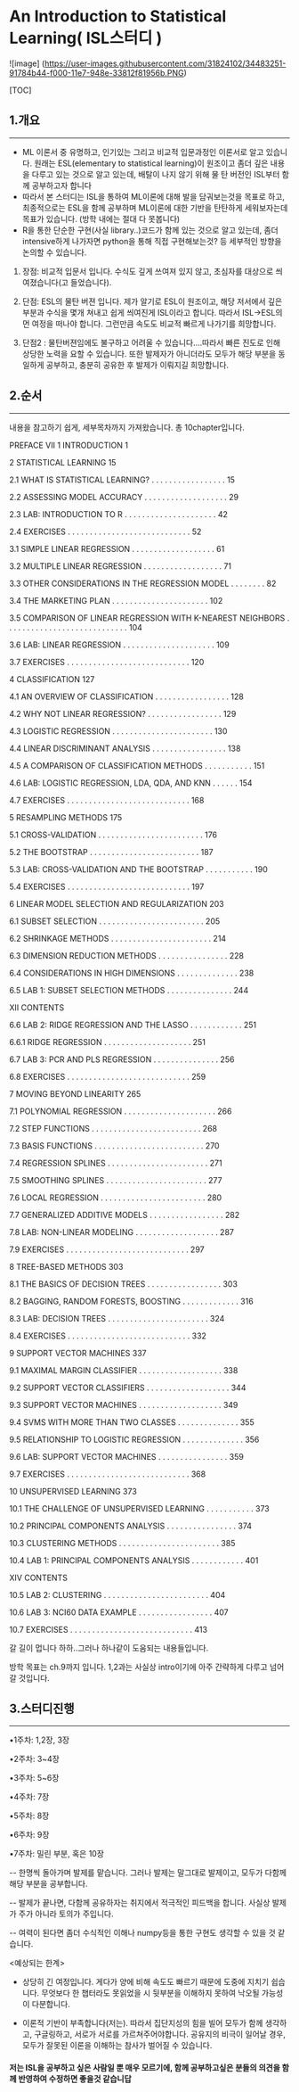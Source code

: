 ﻿An Introduction to Statistical Learning( ISL스터디 )
===================

![image] (https://user-images.githubusercontent.com/31824102/34483251-91784b44-f000-11e7-948e-33812f81956b.PNG)

[TOC]

## 1.개요
---
 - ML 이론서 중 유명하고, 인기있는 그리고 비교적 입문과정인 이론서로 알고 있습니다. 원래는 ESL(elementary to statistical learning)이 원조이고 좀더 깊은 내용을 다루고 있는 것으로 알고 있는데, 배탈이 나지 않기 위해 물 탄 버전인 ISL부터 함께 공부하고자 합니다
 - 따라서 본 스터디는 ISL을 통하여 ML이론에 대해 발을 담궈보는것을 목표로 하고, 최종적으로는 ESL을 함께 공부하며 ML이론에 대한 기반을 탄탄하게 세워보자는데 목표가 있습니다. (방학 내에는 절대 다 못봅니다)
 - R을 통한 단순한 구현(사실 library..)코드가 함께 있는 것으로 알고 있는데, 좀더 intensive하게 나가자면 python을 통해 직접 구현해보는것? 등 세부적인 방향을 논의할 수 있습니다.
 
 1. 장점: 비교적 입문서 입니다. 수식도 깊게 쓰여져 있지 않고, 초심자를 대상으로 씌여졌습니다(고 들었습니다).
 
 2. 단점: ESL의 물탄 버젼 입니다. 제가 알기로 ESL이 원조이고, 해당 저서에서 깊은 부분과 수식을 몇개 쳐내고 쉽게 씌여진게 ISL이라고 합니다. 따라서 ISL->ESL의 먼 여정을 떠나야 합니다. 그런만큼 속도도 비교적 빠르게 나가기를 희망합니다.
 
 3. 단점2 : 물탄버젼임에도 불구하고 어려울 수 있습니다....따라서 빠른 진도로 인해 상당한 노력을 요할 수 있습니다. 또한 발제자가 아니더라도 모두가 해당 부분을 동일하게 공부하고, 충분히 공유한 후 발제가 이뤄지길 희망합니다.


## 2.순서
---
내용을 참고하기 쉽게, 세부목차까지 가져왔습니다. 총 10chapter입니다.

PREFACE VII
1 INTRODUCTION 1

2 STATISTICAL LEARNING 15

2.1 WHAT IS STATISTICAL LEARNING? . . . . . . . . . . . . . . . . . 15

2.2 ASSESSING MODEL ACCURACY . . . . . . . . . . . . . . . . . . . 29

2.3 LAB: INTRODUCTION TO R . . . . . . . . . . . . . . . . . . . . . 42

2.4 EXERCISES . . . . . . . . . . . . . . . . . . . . . . . . . . . . 52

3.1 SIMPLE LINEAR REGRESSION . . . . . . . . . . . . . . . . . . . 61

3.2 MULTIPLE LINEAR REGRESSION . . . . . . . . . . . . . . . . . . 71

3.3 OTHER CONSIDERATIONS IN THE REGRESSION MODEL . . . . . . . . 82

3.4 THE MARKETING PLAN . . . . . . . . . . . . . . . . . . . . . . 102

3.5 COMPARISON OF LINEAR REGRESSION WITH K-NEAREST
NEIGHBORS . . . . . . . . . . . . . . . . . . . . . . . . . . . . 104

3.6 LAB: LINEAR REGRESSION . . . . . . . . . . . . . . . . . . . . . 109

3.7 EXERCISES . . . . . . . . . . . . . . . . . . . . . . . . . . . . 120

4 CLASSIFICATION 127

4.1 AN OVERVIEW OF CLASSIFICATION . . . . . . . . . . . . . . . . . 128

4.2 WHY NOT LINEAR REGRESSION? . . . . . . . . . . . . . . . . . 129

4.3 LOGISTIC REGRESSION . . . . . . . . . . . . . . . . . . . . . . . 130

4.4 LINEAR DISCRIMINANT ANALYSIS . . . . . . . . . . . . . . . . . 138

4.5 A COMPARISON OF CLASSIFICATION METHODS . . . . . . . . . . . 151

4.6 LAB: LOGISTIC REGRESSION, LDA, QDA, AND KNN . . . . . . 154

4.7 EXERCISES . . . . . . . . . . . . . . . . . . . . . . . . . . . . 168

5 RESAMPLING METHODS 175

5.1 CROSS-VALIDATION . . . . . . . . . . . . . . . . . . . . . . . . 176

5.2 THE BOOTSTRAP . . . . . . . . . . . . . . . . . . . . . . . . . 187

5.3 LAB: CROSS-VALIDATION AND THE BOOTSTRAP . . . . . . . . . . . 190

5.4 EXERCISES . . . . . . . . . . . . . . . . . . . . . . . . . . . . 197

6 LINEAR MODEL SELECTION AND REGULARIZATION 203

6.1 SUBSET SELECTION . . . . . . . . . . . . . . . . . . . . . . . . 205

6.2 SHRINKAGE METHODS . . . . . . . . . . . . . . . . . . . . . . . 214

6.3 DIMENSION REDUCTION METHODS . . . . . . . . . . . . . . . . 228

6.4 CONSIDERATIONS IN HIGH DIMENSIONS . . . . . . . . . . . . . . 238

6.5 LAB 1: SUBSET SELECTION METHODS . . . . . . . . . . . . . . . 244

XII CONTENTS

6.6 LAB 2: RIDGE REGRESSION AND THE LASSO . . . . . . . . . . . . 251

6.6.1 RIDGE REGRESSION . . . . . . . . . . . . . . . . . . . . 251

6.7 LAB 3: PCR AND PLS REGRESSION . . . . . . . . . . . . . . . 256

6.8 EXERCISES . . . . . . . . . . . . . . . . . . . . . . . . . . . . 259

7 MOVING BEYOND LINEARITY 265

7.1 POLYNOMIAL REGRESSION . . . . . . . . . . . . . . . . . . . . . 266

7.2 STEP FUNCTIONS . . . . . . . . . . . . . . . . . . . . . . . . . 268

7.3 BASIS FUNCTIONS . . . . . . . . . . . . . . . . . . . . . . . . . 270

7.4 REGRESSION SPLINES . . . . . . . . . . . . . . . . . . . . . . . 271

7.5 SMOOTHING SPLINES . . . . . . . . . . . . . . . . . . . . . . . 277

7.6 LOCAL REGRESSION . . . . . . . . . . . . . . . . . . . . . . . . 280

7.7 GENERALIZED ADDITIVE MODELS . . . . . . . . . . . . . . . . . 282

7.8 LAB: NON-LINEAR MODELING . . . . . . . . . . . . . . . . . . . 287

7.9 EXERCISES . . . . . . . . . . . . . . . . . . . . . . . . . . . . 297

8 TREE-BASED METHODS 303

8.1 THE BASICS OF DECISION TREES . . . . . . . . . . . . . . . . . 303

8.2 BAGGING, RANDOM FORESTS, BOOSTING . . . . . . . . . . . . . 316

8.3 LAB: DECISION TREES . . . . . . . . . . . . . . . . . . . . . . . 324

8.4 EXERCISES . . . . . . . . . . . . . . . . . . . . . . . . . . . . 332

9 SUPPORT VECTOR MACHINES 337

9.1 MAXIMAL MARGIN CLASSIFIER . . . . . . . . . . . . . . . . . . . 338

9.2 SUPPORT VECTOR CLASSIFIERS . . . . . . . . . . . . . . . . . . . 344

9.3 SUPPORT VECTOR MACHINES . . . . . . . . . . . . . . . . . . . 349

9.4 SVMS WITH MORE THAN TWO CLASSES . . . . . . . . . . . . . . 355

9.5 RELATIONSHIP TO LOGISTIC REGRESSION . . . . . . . . . . . . . . 356

9.6 LAB: SUPPORT VECTOR MACHINES . . . . . . . . . . . . . . . . 359

9.7 EXERCISES . . . . . . . . . . . . . . . . . . . . . . . . . . . . 368

10 UNSUPERVISED LEARNING 373

10.1 THE CHALLENGE OF UNSUPERVISED LEARNING . . . . . . . . . . . 373

10.2 PRINCIPAL COMPONENTS ANALYSIS . . . . . . . . . . . . . . . . 374

10.3 CLUSTERING METHODS . . . . . . . . . . . . . . . . . . . . . . . 385

10.4 LAB 1: PRINCIPAL COMPONENTS ANALYSIS . . . . . . . . . . . . 401

XIV CONTENTS

10.5 LAB 2: CLUSTERING . . . . . . . . . . . . . . . . . . . . . . . . 404

10.6 LAB 3: NCI60 DATA EXAMPLE . . . . . . . . . . . . . . . . . 407

10.7 EXERCISES . . . . . . . . . . . . . . . . . . . . . . . . . . . . 413


갈 길이 멉니다 하하..그러나 하나같이 도움되는 내용들입니다.

방학 목표는 ch.9까지 입니다. 1,2과는 사실상 intro이기에 아주 간략하게 다루고 넘어갈 것입니다.

 
## 3.스터디진행
----

•1주차: 1,2장, 3장

•2주차: 3~4장

•3주차: 5~6장

•4주차: 7장

•5주차: 8장

•6주차: 9장

•7주차: 밀린 부분, 혹은 10장


 -- 한명씩 돌아가며 발제를 맡습니다. 그러나 발제는 말그대로 발제이고, 모두가 다함께 해당 부분을 공부합니다.
 
 -- 발제가 끝나면, 다함께 공유하자는 취지에서 적극적인 피드백을 합니다. 사실상 발제가 주가 아니라 토의가 주입니다.
 
 -- 여력이 된다면 좀더 수식적인 이해나 numpy등을 통한 구현도 생각할 수 있을 것 같습니다.
 

<예상되는 한계>
 - 상당히 긴 여정입니다. 게다가 양에 비해 속도도 빠르기 때문에 도중에 지치기 쉽습니다. 무엇보다 한 챕터라도 못읽었을 시 뒷부분을 이해하지 못하여 낙오될 가능성이 다분합니다.
 
 - 이론적 기반이 부족합니다(저는). 따라서 집단지성의 힘을 빌어 모두가 함께 생각하고, 구글링하고, 서로가 서로를 가르쳐주어야합니다. 공유지의 비극이 일어날 경우, 모두가 잘못된 이론을 이해하는 참사가 벌어질 수 있습니다.


#### 저는 ISL을 공부하고 싶은 사람일 뿐 매우 모르기에,  함께 공부하고싶은 분들의 의견을 함께 반영하여 수정하면 좋을것 같습니답


